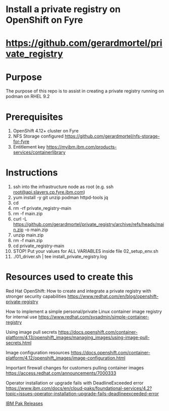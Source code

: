 # Install a private registry on OpenShift on Fyre
# https://github.com/gerardmortel/private_registry

# Purpose
The purpose of this repo is to assist in creating a private registry running on podman on RHEL 9.2

# Prerequisites
1. OpenShift 4.12+ cluster on Fyre
2. NFS Storage configured https://github.com/gerardmortel/nfs-storage-for-fyre
3. Entitlement key https://myibm.ibm.com/products-services/containerlibrary

# Instructions
1. ssh into the infrastructure node as root (e.g. ssh root@api.slavers.cp.fyre.ibm.com)
2. yum install -y git unzip podman httpd-tools jq
3. cd
4. rm -rf private_registry-main
5. rm -f main.zip
6. curl -L https://github.com/gerardmortel/private_registry/archive/refs/heads/main.zip -o main.zip
7. unzip main.zip
8. rm -f main.zip
9. cd private_registry-main
10. STOP! Put your values for ALL VARIABLES inside file 02_setup_env.sh
11. ./01_driver.sh | tee install_private_registry.log

# Resources used to create this
Red Hat OpenShift: How to create and integrate a private registry with stronger security capabilities
https://www.redhat.com/en/blog/openshift-private-registry

How to implement a simple personal/private Linux container image registry for internal use
https://www.redhat.com/sysadmin/simple-container-registry

Using image pull secrets
https://docs.openshift.com/container-platform/4.13/openshift_images/managing_images/using-image-pull-secrets.html

Image configuration resources
https://docs.openshift.com/container-platform/4.12/openshift_images/image-configuration.html

Important firewall changes for customers pulling container images
https://access.redhat.com/announcements/7000333

Operator installation or upgrade fails with DeadlineExceeded error
https://www.ibm.com/docs/en/cloud-paks/foundational-services/4.2?topic=issues-operator-installation-upgrade-fails-deadlineexceeded-error

[IBM Pak Releases](https://github.com/IBM/ibm-pak/releases)